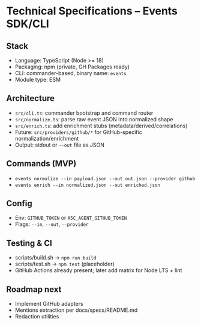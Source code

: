 # Technical Specifications – Events SDK/CLI

## Stack
- Language: TypeScript (Node >= 18)
- Packaging: npm (private, GH Packages ready)
- CLI: commander-based, binary name: `events`
- Module type: ESM

## Architecture
- `src/cli.ts`: commander bootstrap and command router
- `src/normalize.ts`: parse raw event JSON into normalized shape
- `src/enrich.ts`: add enrichment stubs (metadata/derived/correlations)
- Future: `src/providers/github/*` for GitHub-specific normalization/enrichment
- Output: stdout or `--out` file as JSON

## Commands (MVP)
- `events normalize --in payload.json --out out.json --provider github`
- `events enrich --in normalized.json --out enriched.json`

## Config
- Env: `GITHUB_TOKEN` or `A5C_AGENT_GITHUB_TOKEN`
- Flags: `--in`, `--out`, `--provider`

## Testing & CI
- scripts/build.sh -> `npm run build`
- scripts/test.sh -> `npm test` (placeholder)
- GitHub Actions already present; later add matrix for Node LTS + lint

## Roadmap next
- Implement GitHub adapters
- Mentions extraction per docs/specs/README.md
- Redaction utilities
